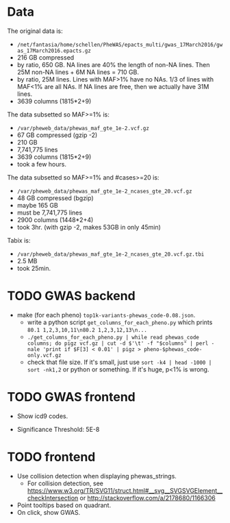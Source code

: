 Data
====
The original data is:
- `/net/fantasia/home/schellen/PheWAS/epacts_multi/gwas_17March2016/gwas_17March2016.epacts.gz`
- 216 GB compressed
- by ratio, 650 GB.  NA lines are 40% the length of non-NA lines.  Then 25M non-NA lines + 6M NA lines = 710 GB.
- by ratio, 25M lines. Lines with MAF>1% have no NAs.  1/3 of lines with MAF<1% are all NAs.  If NA lines are free, then we actually have 31M lines.
- 3639 columns (1815*2+9)

The data subsetted so MAF>=1% is:
- `/var/pheweb_data/phewas_maf_gte_1e-2.vcf.gz`
- 67 GB compressed (gzip -2)
- 210 GB
- 7,741,775 lines
- 3639 columns (1815*2+9)
- took a few hours.

The data subsetted so MAF>=1% and #cases>=20 is:
- `/var/pheweb_data/phewas_maf_gte_1e-2_ncases_gte_20.vcf.gz`
- 48 GB compressed (bgzip)
- maybe 165 GB
- must be 7,741,775 lines
- 2900 columns (1448*2+4)
- took 3hr. (with gzip -2, makes 53GB in only 45min)

Tabix is:
- `/var/pheweb_data/phewas_maf_gte_1e-2_ncases_gte_20.vcf.gz.tbi`
- 2.5 MB
- took 25min.


TODO GWAS backend
=================
- make (for each pheno) `top1k-variants-phewas_code-0.08.json`.
  - write a python script `get_columns_for_each_pheno.py` which prints `80.1 1,2,3,10,11\n80.2 1,2,3,12,13\n...`
  - `./get_columns_for_each_pheno.py | while read phewas_code columns; do pigz vcf.gz | cut -d $'\t' -f "$columns" | perl -nale 'print if $F[3] < 0.01' | pigz > pheno-$phewas_code-only.vcf.gz`
  - check that file size.  If it's small, just use `sort -k4 | head -1000 | sort -nk1,2` or python or something.  If it's huge, p<1% is wrong.


TODO GWAS frontend
==================
- Show icd9 codes.

- Significance Threshold: 5E-8


TODO frontend
=============
- Use collision detection when displaying phewas_strings.
  - For collision detection, see <https://www.w3.org/TR/SVG11/struct.html#__svg__SVGSVGElement__checkIntersection> or <http://stackoverflow.com/a/2178680/1166306>
- Point tooltips based on quadrant.
- On click, show GWAS.
